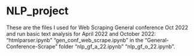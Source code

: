 # NLP_project

These are the files I used for Web Scraping General conference Oct 2022 and run basic text analysis for April 2022 and October 2022:
“htmlparser.ipynb”
“gen_conf_web_scrape.ipynb” in the “General-Conference-Scrape” folder
“nlp_gf_a_22.ipynb”
“nlp_gf_o_22.ipynb”.

